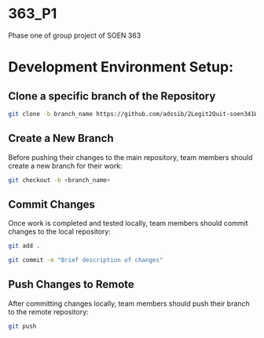# 363_P1
Phase one of group project of SOEN 363


# Development Environment Setup:


## Clone a specific branch of the Repository

```bash
git clone -b branch_name https://github.com/adssib/2Legit2Quit-soen341W2024

```

## Create a New Branch
Before pushing their changes to the main repository, team members should create a new branch for their work:
```bash
git checkout -b <branch_name>
```

## Commit Changes
Once work is completed and tested locally, team members should commit changes to the local repository:
```bash
git add .
```

```bash
git commit -m "Brief description of changes"
```
## Push Changes to Remote
After committing changes locally, team members should push their branch to the remote repository:

```bash
git push
```
